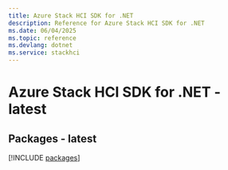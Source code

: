 ```yaml
---
title: Azure Stack HCI SDK for .NET
description: Reference for Azure Stack HCI SDK for .NET
ms.date: 06/04/2025
ms.topic: reference
ms.devlang: dotnet
ms.service: stackhci
---
```

# Azure Stack HCI SDK for .NET - latest
## Packages - latest
[!INCLUDE [packages](stack-hci-index.md)]
